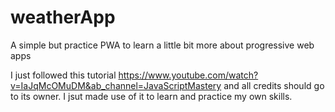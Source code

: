 # weatherApp
A simple but practice PWA to learn a little bit more about progressive web apps

I just followed this tutorial https://www.youtube.com/watch?v=IaJqMcOMuDM&ab_channel=JavaScriptMastery 
and all credits should go to its owner. I jsut made use of it to learn and practice my own skills.
